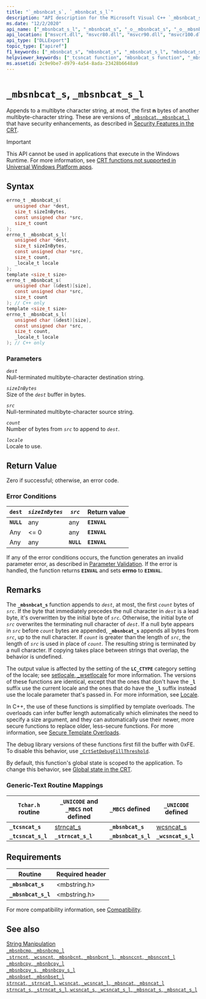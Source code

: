 ```yaml
---
title: "`_mbsnbcat_s`, `_mbsnbcat_s_l`"
description: "API description for the Microsoft Visual C++ `_mbsnbcat_s`, and `_mbsnbcat_s_l` functions"
ms.date: "12/2/2020"
api_name: ["_mbsnbcat_s_l", "_mbsnbcat_s", "_o__mbsnbcat_s", "_o__mbsnbcat_s_l"]
api_location: ["msvcrt.dll", "msvcr80.dll", "msvcr90.dll", "msvcr100.dll", "msvcr100_clr0400.dll", "msvcr110.dll", "msvcr110_clr0400.dll", "msvcr120.dll", "msvcr120_clr0400.dll", "ucrtbase.dll", "api-ms-win-crt-multibyte-l1-1-0.dll", "api-ms-win-crt-private-l1-1-0.dll"]
api_type: ["DLLExport"]
topic_type: ["apiref"]
f1_keywords: ["_mbsnbcat_s", "mbsnbcat_s", "_mbsnbcat_s_l", "mbsnbcat_s_l"]
helpviewer_keywords: ["_tcsncat function", "mbsnbcat_s function", "_mbsnbcat_s function", "_mbsnbcat_s_l function", "_tcsncat_s_l function", "tcsncat_s_l function", "mbsnbcat_s_l function", "tcsncat function"]
ms.assetid: 2c9e9be7-d979-4a54-8ada-23428b6648a9
---
```

# `_mbsnbcat_s`, `_mbsnbcat_s_l`

Appends to a multibyte character string, at most, the first **n** bytes of another multibyte-character string. These are versions of [`_mbsnbcat`, `_mbsnbcat_l`](mbsnbcat-mbsnbcat-l.md) that have security enhancements, as described in [Security Features in the CRT](../../c-runtime-library/security-features-in-the-crt.md).

> [!IMPORTANT]
> This API cannot be used in applications that execute in the Windows Runtime. For more information, see [CRT functions not supported in Universal Windows Platform apps](../../cppcx/crt-functions-not-supported-in-universal-windows-platform-apps.md).

## Syntax

```C
errno_t _mbsnbcat_s(
   unsigned char *dest,
   size_t sizeInBytes,
   const unsigned char *src,
   size_t count
);
errno_t _mbsnbcat_s_l(
   unsigned char *dest,
   size_t sizeInBytes,
   const unsigned char *src,
   size_t count,
   _locale_t locale
);
template <size_t size>
errno_t _mbsnbcat_s(
   unsigned char (&dest)[size],
   const unsigned char *src,
   size_t count
); // C++ only
template <size_t size>
errno_t _mbsnbcat_s_l(
   unsigned char (&dest)[size],
   const unsigned char *src,
   size_t count,
   _locale_t locale
); // C++ only
```

### Parameters

*`dest`*\
Null-terminated multibyte-character destination string.

*`sizeInBytes`*\
Size of the *`dest`* buffer in bytes.

*`src`*\
Null-terminated multibyte-character source string.

*`count`*\
Number of bytes from *`src`* to append to *`dest`*.

*`locale`*\
Locale to use.

## Return Value

Zero if successful; otherwise, an error code.

### Error Conditions

|**`dest`**|*`sizeInBytes`*|*`src`*|Return value|
|------------|-------------------|-----------|------------------|
|**`NULL`**|any|any|**`EINVAL`**|
|Any|<= 0|any|**`EINVAL`**|
|Any|any|**`NULL`**|**`EINVAL`**|

If any of the error conditions occurs, the function generates an invalid parameter error, as described in [Parameter Validation](../../c-runtime-library/parameter-validation.md). If the error is handled, the function returns **`EINVAL`** and sets **errno** to **`EINVAL`**.

## Remarks

The **`_mbsnbcat_s`** function appends to *`dest`*, at most, the first *`count`* bytes of *`src`*. If the byte that immediately precedes the null character in *`dest`* is a lead byte, it's overwritten by the initial byte of *`src`*. Otherwise, the initial byte of *`src`* overwrites the terminating null character of *`dest`*. If a null byte appears in *`src`* before *`count`* bytes are appended, **`_mbsnbcat_s`** appends all bytes from *`src`*, up to the null character. If *`count`* is greater than the length of *`src`*, the length of *`src`* is used in place of *`count`*. The resulting string is terminated by a null character. If copying takes place between strings that overlap, the behavior is undefined.

The output value is affected by the setting of the **`LC_CTYPE`** category setting of the locale; see [setlocale, _wsetlocale](setlocale-wsetlocale.md) for more information. The versions of these functions are identical, except that the ones that don't have the **`_l`** suffix use the current locale and the ones that do have the **`_l`** suffix instead use the locale parameter that's passed in. For more information, see [Locale](../../c-runtime-library/locale.md).

In C++, the use of these functions is simplified by template overloads. The overloads can infer buffer length automatically which eliminates the need to specify a size argument, and they can automatically use their newer, more secure functions to replace older, less-secure functions. For more information, see [Secure Template Overloads](../../c-runtime-library/secure-template-overloads.md).

The debug library versions of these functions first fill the buffer with 0xFE. To disable this behavior, use [`_CrtSetDebugFillThreshold`](crtsetdebugfillthreshold.md).

By default, this function's global state is scoped to the application. To change this behavior, see [Global state in the CRT](../global-state.md).

### Generic-Text Routine Mappings

|`Tchar.h` routine|`_UNICODE` and `_MBCS` not defined|`_MBCS` defined|`_UNICODE` defined|
|---------------------|--------------------------------------|--------------------|-----------------------|
|**`_tcsncat_s`**|[strncat_s](strncat-s-strncat-s-l-wcsncat-s-wcsncat-s-l-mbsncat-s-mbsncat-s-l.md)|**`_mbsnbcat_s`**|[wcsncat_s](strncat-s-strncat-s-l-wcsncat-s-wcsncat-s-l-mbsncat-s-mbsncat-s-l.md)|
|**`_tcsncat_s_l`**|**`_strncat_s_l`**|**`_mbsnbcat_s_l`**|**`_wcsncat_s_l`**|

## Requirements

|Routine|Required header|
|-------------|---------------------|
|**`_mbsnbcat_s`**|\<mbstring.h>|
|**`_mbsnbcat_s_l`**|\<mbstring.h>|

For more compatibility information, see [Compatibility](../../c-runtime-library/compatibility.md).

## See also

[String Manipulation](../../c-runtime-library/string-manipulation-crt.md)\
[`_mbsnbcmp`, `_mbsnbcmp_l`](mbsnbcmp-mbsnbcmp-l.md)\
[`_strncnt`, `_wcsncnt`, `_mbsnbcnt`, `_mbsnbcnt_l`, `_mbsnccnt`, `_mbsnccnt_l`](strncnt-wcsncnt-mbsnbcnt-mbsnbcnt-l-mbsnccnt-mbsnccnt-l.md)\
[`_mbsnbcpy`, `_mbsnbcpy_l`](mbsnbcpy-mbsnbcpy-l.md)\
[`_mbsnbcpy_s`, `_mbsnbcpy_s_l`](mbsnbcpy-s-mbsnbcpy-s-l.md)\
[`_mbsnbset`, `_mbsnbset_l`](mbsnbset-mbsnbset-l.md)\
[`strncat`, `_strncat_l`, `wcsncat`, `_wcsncat_l`, `_mbsncat`, `_mbsncat_l`](strncat-strncat-l-wcsncat-wcsncat-l-mbsncat-mbsncat-l.md)\
[`strncat_s`, `_strncat_s_l`, `wcsncat_s`, `_wcsncat_s_l`, `_mbsncat_s`, `_mbsncat_s_l`](strncat-s-strncat-s-l-wcsncat-s-wcsncat-s-l-mbsncat-s-mbsncat-s-l.md)
